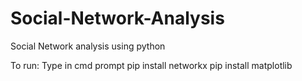 # Social-Network-Analysis
Social Network analysis using python

To run:
Type in cmd prompt
	pip install networkx
	pip install matplotlib

